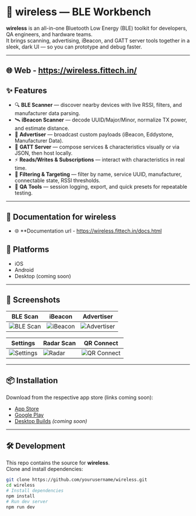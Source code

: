 # 📡 wireless — BLE Workbench

**wireless** is an all-in-one Bluetooth Low Energy (BLE) toolkit for developers, QA engineers, and hardware teams.  
It brings scanning, advertising, iBeacon, and GATT server tools together in a sleek, dark UI — so you can prototype and debug faster.

---
## 🌐 Web - https://wireless.fittech.in/

## ✨ Features

- 🔍 **BLE Scanner** — discover nearby devices with live RSSI, filters, and manufacturer data parsing.  
- 🛰️ **iBeacon Scanner** — decode UUID/Major/Minor, normalize TX power, and estimate distance.  
- 📡 **Advertiser** — broadcast custom payloads (iBeacon, Eddystone, Manufacturer Data).  
- 🧱 **GATT Server** — compose services & characteristics visually or via JSON, then host locally.  
- ⚡ **Reads/Writes & Subscriptions** — interact with characteristics in real time.  
- 🧭 **Filtering & Targeting** — filter by name, service UUID, manufacturer, connectable state, RSSI thresholds.  
- 🧪 **QA Tools** — session logging, export, and quick presets for repeatable testing.  

---

##  📁 Documentation for wireless

- 🌐 **Documentation url - https://wireless.fittech.in/docs.html

## 🚀 Platforms

- iOS  
- Android  
- Desktop (coming soon)  

---

## 📸 Screenshots

| BLE Scan | iBeacon | Advertiser |
|----------|---------|------------|
| ![BLE Scan](images/screenshots/image1.JPG) | ![iBeacon](images/screenshots/image2.JPG) | ![Advertiser](images/screenshots/image3.JPG) |

| Settings | Radar Scan | QR Connect |
|----------|------------|------------|
| ![Settings](images/screenshots/image4.JPG) | ![Radar](images/screenshots/image5.JPG) | ![QR Connect](images/screenshots/image6.JPG) |

---

## 📦 Installation

Download from the respective app store (links coming soon):  
- [App Store](#)  
- [Google Play](#)  
- [Desktop Builds](#) _(coming soon)_  

---

## 🛠️ Development

This repo contains the source for **wireless**.  
Clone and install dependencies:

```bash
git clone https://github.com/yourusername/wireless.git
cd wireless
# Install dependencies
npm install
# Run dev server
npm run dev
